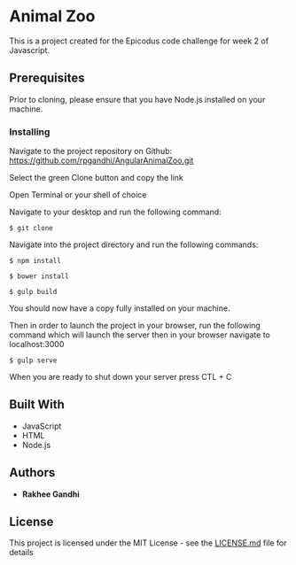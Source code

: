 # Animal Zoo

This is a project created for the Epicodus code challenge for week 2 of Javascript.

## Prerequisites

Prior to cloning, please ensure that you have Node.js installed on your machine.


### Installing

Navigate to the project repository on Github: https://github.com/rpgandhi/AngularAnimalZoo.git

Select the green Clone button and copy the link

Open Terminal or your shell of choice

Navigate to your desktop and run the following command:
```
$ git clone
```
Navigate into the project directory and run the following commands:
```
$ npm install
```
```
$ bower install
```
```
$ gulp build
```

You should now have a copy fully installed on your machine.

Then in order to launch the project in your browser, run the following command which will launch the server then in your browser navigate to localhost:3000
```
$ gulp serve
```
When you are ready to shut down your server press CTL + C


## Built With

* JavaScript
* HTML
* Node.js


## Authors

* **Rakhee Gandhi**

## License

This project is licensed under the MIT License - see the [LICENSE.md](LICENSE.md) file for details
